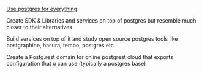 [Use postgres for everything](https://www.amazingcto.com/postgres-for-everything/)

Create SDK & Libraries and services on top of postgres but resemble much closer to their alternatives

Build services on top of it and study open source postgres tools like postgraphine, hasura, tembo, postgres etc

Create a Postg.rest domain for online postgrest cloud that exports configuration that u can use (typically a postgres base)